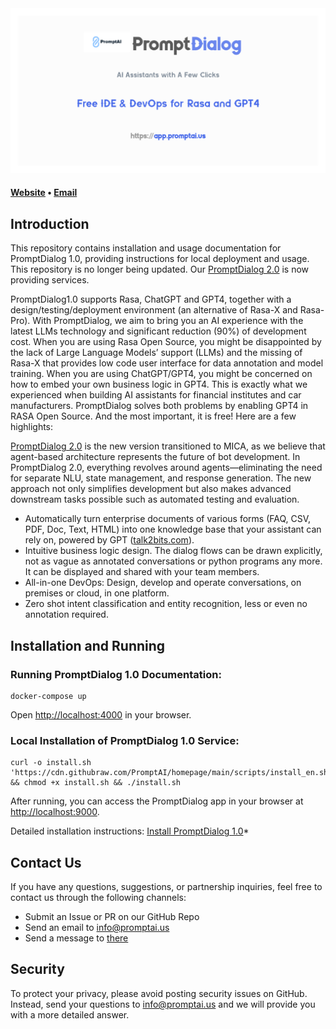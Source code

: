 <a target="_blank" rel="noopener noreferrer" href="https://www.promptai.us">
  <img src="./image/main.png" alt="https://www.promptai.us" style="max-width: 100%;">
</a>

#### [Website](https://www.promptai.us) • [Email](mailto:info@promptai.us)

## Introduction

This repository contains installation and usage documentation for PromptDialog 1.0, providing instructions for local deployment and usage. This repository is no longer being updated. Our [PromptDialog 2.0](https://www.promptai.us) is now providing services.

PromptDialog1.0 supports Rasa, ChatGPT and GPT4, together with a design/testing/deployment environment (an alternative of Rasa-X and Rasa-Pro).  With PromptDialog, we aim to bring you an AI experience with the latest LLMs technology and significant reduction (90%) of development cost.
When you are using Rasa Open Source, you might be disappointed by the lack of Large Language Models’ support (LLMs) and the missing of Rasa-X that provides low code user interface for data annotation and model training.  When you are using ChatGPT/GPT4, you might be concerned on how to embed your own business logic in GPT4.  This is exactly what we experienced when building AI assistants for financial institutes and car manufacturers.  PromptDialog solves both problems by enabling GPT4 in RASA Open Source.  And the most important, it is free!  Here are a few highlights:

[PromptDialog 2.0](https://www.promptai.us) is the new version transitioned to MICA, as we believe that agent-based architecture represents the future of bot development. In PromptDialog 2.0, everything revolves around agents—eliminating the need for separate NLU, state management, and response generation. The new approach not only simplifies development but also makes advanced downstream tasks possible such as automated testing and evaluation.

* Automatically turn enterprise documents of various forms (FAQ, CSV, PDF, Doc, Text, HTML) into one knowledge base that your assistant can rely on, powered by GPT ([talk2bits.com](https://talk2bits.com)).
* Intuitive business logic design. The dialog flows can be drawn explicitly, not as vague as annotated conversations or python programs any more.  It can be displayed and shared with your team members.
* All-in-one DevOps: Design, develop and operate conversations, on premises or cloud, in one platform.
* Zero shot intent classification and entity recognition, less or even no annotation required.

## Installation and Running

### Running PromptDialog 1.0 Documentation:
```shell
docker-compose up 
```

Open [http://localhost:4000](http://localhost:4000) in your browser.

### Local Installation of PromptDialog 1.0 Service:
```shell
curl -o install.sh 'https://cdn.githubraw.com/PromptAI/homepage/main/scripts/install_en.sh' && chmod +x install.sh && ./install.sh
```

After running, you can access the PromptDialog app in your browser at [http://localhost:9000](http://localhost:9000).

Detailed installation instructions: [Install PromptDialog 1.0](https://cdn.githubraw.com/PromptAI/homepage/main/scripts/install_en.sh)*

## Contact Us
If you have any questions, suggestions, or partnership inquiries, feel free to contact us through the following channels:
- Submit an Issue or PR on our GitHub Repo
- Send an email to info@promptai.us
- Send a message to [there](https://www.promptai.us/en/contact/)

## Security
To protect your privacy, please avoid posting security issues on GitHub. Instead, send your questions to info@promptai.us and we will provide you with a more detailed answer.
